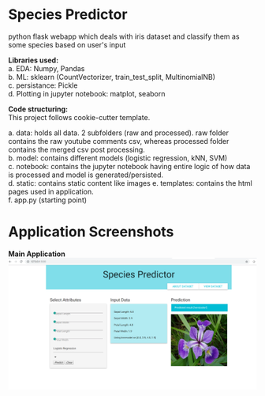 # Species Predictor
python flask webapp which deals with iris dataset and classify them as some species based on user's input

**Libraries used:**  
a. EDA: Numpy, Pandas  
b. ML: sklearn (CountVectorizer, train_test_split, MultinomialNB)  
c. persistance: Pickle  
d. Plotting in jupyter notebook: matplot, seaborn


**Code structuring:**  
This project follows cookie-cutter template.  

a. data: holds all data. 2 subfolders (raw and processed). raw folder contains the raw youtube comments csv, whereas processed folder contains the merged csv post processing.  
b. model: contains different models (logistic regression, kNN, SVM)  
c. notebook: contains the jupyter notebook having entire logic of how data is processed and model is generated/persisted.  
d. static: contains static content like images 
e. templates: contains the html pages used in application.  
f. app.py (starting point)  


# Application Screenshots  

**Main Application**  
![Alt text](./screenshots/main_app.png?raw=true "Home Page")  

